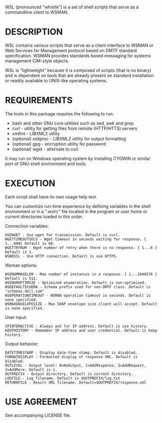 WSL (pronounced "whistle") is a set of shell scripts that serve as a commandline client to WSMAN.

# DESCRIPTION

WSL contains various scripts that serve as a client interface to WSMAN or
Web Services for Management protocol based on DMTF standard specification.
WSMAN provides standards based messaging for systems management CIM-style
objects.

WSL is "lightweight" because it is composed of scripts (that is no binary)
and is dependent on tools that are already present on standard installation
or readily available to UNIX-like operating systems.

# REQUIREMENTS

The tools in this package requires the following to run:

 * bash and other GNU core utilities such as sed, awk and grep
 * curl - utility for getting files from remote (HTTP/HTTS) servers
 * xmllint - LIBXML2 utility
 * (optional) xsltproc - LIBXML2 utility for output formatting
 * (optional) gpg - encryption utility for password
 * (optional) wget - alternate to curl

It may run on Windows operating system by installing CYGWIN or similar
port of GNU shell environment and tools.

# EXECUTION

Each script shall have its own usage help text.

You can customize run-time experience by defining variables in the shell 
environment or in a ".wslrc" file located in the program or user home or
current directories loaded in this order.
 
Connection variables:

	USEWGET - Use wget for transmission. Default is curl.
	WGETTIMEOUTSECS - Wget timeout in seconds waiting for response. { 1...600} Default is 60.
	WGETTRYNUM - Wget number of retry when there is no response. { 1...6 } Default is 1.
	WSNOSSL - Use HTTP connection. Default is use HTTPS.
 
Wsman options:

	WSENUMMAXELEM - Max number of instances in a response. { 1...1048576 } Default is 512.
	WSENUMOPTIMIZE - Optimized enumeration. Default is non-optimized.
	WSDEFAULTSCHEMA - Schema prefix used for non-DMTF class. Default is "schemas.dell.com"
	WSOPERATIONTIMEOUT - WSMAN operation timeout in seconds. Default is none specified.
	WSMAXENVELOPESIZE - Max SOAP envelope size client will accept. Default is none specified.
 
User input:

	IPINTERACTIVE - Always ask for IP address. Default is use history.
	KEEPHISTORY - Remember IP address and user credential. Default is keep history.
 
Output behavior:

	DATETIMESTAMP - Display date-time stamp. Default is disabled.
	FORMATDISPLAY - Formatted display of response XML. Default is disabled.
	OUTLEVEL - Output level: 0=NoOutput, 1=AddResponse, 2=AddRequest, 3=AddMore. Default is 1.
	OUTPREFIX - Output directory. Default is current directory.
	LOGFILE - Log filename. Default is $OUTPREFIX/log.txt
	RETURNFILE - Result XML filename. Default=$OUTPREFIX/response.xml

# USE AGREEMENT

See accompanying LICENSE file. 
